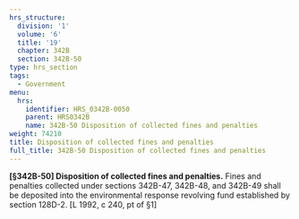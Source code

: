 ```yaml
---
hrs_structure:
  division: '1'
  volume: '6'
  title: '19'
  chapter: 342B
  section: 342B-50
type: hrs_section
tags:
  - Government
menu:
  hrs:
    identifier: HRS_0342B-0050
    parent: HRS0342B
    name: 342B-50 Disposition of collected fines and penalties
weight: 74210
title: Disposition of collected fines and penalties
full_title: 342B-50 Disposition of collected fines and penalties
---
```

**[§342B-50] Disposition of collected fines and penalties.** Fines and penalties collected under sections 342B-47, 342B-48, and 342B-49 shall be deposited into the environmental response revolving fund established by section 128D-2\. [L 1992, c 240, pt of §1]